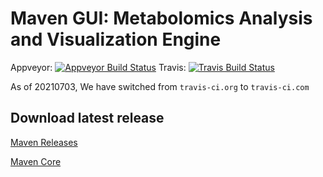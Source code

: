 
# Maven GUI: Metabolomics Analysis and Visualization Engine

Appveyor: [![Appveyor Build Status](https://ci.appveyor.com/api/projects/status/github/eugenemel/maven?branch=master&svg=true&retina=true)](https://ci.appveyor.com/project/eugenemel/maven)
Travis: [![Travis Build Status](https://travis-ci.com/eugenemel/maven.svg?branch=master)](https://travis-ci.com/eugenemel/maven)

As of 20210703, We have switched from `travis-ci.org` to `travis-ci.com`

## Download latest release

[Maven Releases](https://github.com/eugenemel/maven/releases)

[Maven Core](https://github.com/eugenemel/maven_core)
